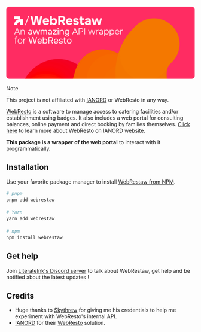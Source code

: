 <p align="center">
    <picture>
        <source media="(prefers-color-scheme: dark)" srcset="https://github.com/LiterateInk/WebRestaw/blob/2873142db3cc3554a15f479af6dc31b500cd656b/.github/WebRestaw%20Dark.png">
        <img alt="WebRestaw Logo" src="https://github.com/LiterateInk/WebRestaw/blob/2873142db3cc3554a15f479af6dc31b500cd656b/.github/WebRestaw%20Light.png">
    </picture>
</p>

> [!NOTE]  
> This project is not affiliated with [IANORD](https://ianord.fr/) or WebResto in any way.

[WebResto](https://www.web-resto.fr/) is a software to manage access to catering facilities and/or establishment using badges.
It also includes a web portal for consulting balances, online payment and direct booking by families themselves.
[Click here](https://ianord.fr/Logiciel.awp?P1=WebResto) to learn more about WebResto on IANORD website.

**This package is a wrapper of the web portal** to interact with it programmatically.

## Installation

Use your favorite package manager to install [WebRestaw from NPM](https://www.npmjs.com/package/webrestaw).

```bash
# pnpm
pnpm add webrestaw

# Yarn
yarn add webrestaw

# npm
npm install webrestaw
```

## Get help

Join [LiterateInk's Discord server](https://discord.gg/f5KNCnMWzB) to talk about WebRestaw, get help and be notified about the latest updates !

## Credits

- Huge thanks to [Skythrew](https://github.com/Skythrew) for giving me his credentials to help me experiment with WebResto's internal API.
- [IANORD](https://ianord.fr/) for their [WebResto](https://ianord.fr/Logiciel.awp?P1=WebResto) solution.
